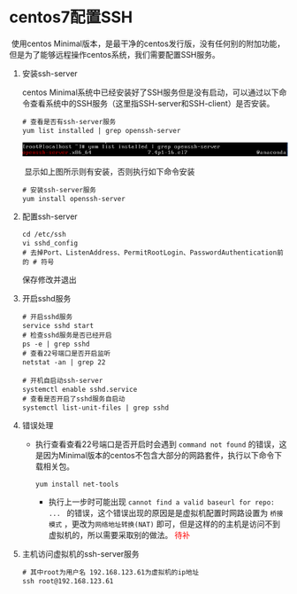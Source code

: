 # centos7配置SSH

​	使用centos Minimal版本，是最干净的centos发行版，没有任何别的附加功能，但是为了能够远程操作centos系统，我们需要配置SSH服务。

1. 安装ssh-server

   centos Minimal系统中已经安装好了SSH服务但是没有启动，可以通过以下命令查看系统中的SSH服务（这里指SSH-server和SSH-client）是否安装。

   ```shell
   # 查看是否有ssh-server服务
   yum list installed | grep openssh-server
   ```

   ![1540371778(./1540371778(1).png)](./1540371778(1).png)

   ​	显示如上图所示则有安装，否则执行如下命令安装

   ```shell
   # 安装ssh-server服务
   yum install openssh-server
   ```

2. 配置ssh-server

   ```shell
   cd /etc/ssh
   vi sshd_config
   # 去掉Port、ListenAddress、PermitRootLogin、PasswordAuthentication前的 # 符号
   ```

   保存修改并退出

3. 开启sshd服务

   ```shell
   # 开启sshd服务
   service sshd start
   # 检查sshd服务是否已经开启
   ps -e | grep sshd
   # 查看22号端口是否开启监听
   netstat -an | grep 22
   
   # 开机自启动ssh-server
   systemctl enable sshd.service
   # 查看是否开启了sshd服务自启动
   systemctl list-unit-files | grep sshd
   ```

4. 错误处理

   * 执行查看查看22号端口是否开启时会遇到 `command not found` 的错误，这是因为Minimal版本的centos不包含大部分的网路套件，执行以下命令下载相关包。

     ```shell
     yum install net-tools
     ```

     * 执行上一步时可能出现 `cannot find a valid baseurl for repo: ... ` 的错误，这个错误出现的原因是是虚拟机配置时网路设置为 `桥接模式` ，更改为`网络地址转换(NAT)` 即可，但是这样的的主机是访问不到虚拟机的，所以需要采取别的做法。<span style="color: red"> 待补</span>

5. 主机访问虚拟机的ssh-server服务

   ```shell
   # 其中root为用户名 192.168.123.61为虚拟机的ip地址
   ssh root@192.168.123.61
   ```

   